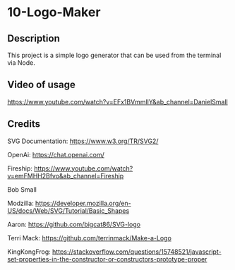   # 10-Logo-Maker
  
  ## Description
  
  This project is a simple logo generator that can be used from the terminal via Node.

  ## Video of usage

  https://www.youtube.com/watch?v=EFx1BVmmllY&ab_channel=DanielSmall

  ## Credits

  SVG Documentation: https://www.w3.org/TR/SVG2/

  OpenAi: https://chat.openai.com/

  Fireship: https://www.youtube.com/watch?v=emFMHH2Bfvo&ab_channel=Fireship

  Bob Small

  Modzilla: https://developer.mozilla.org/en-US/docs/Web/SVG/Tutorial/Basic_Shapes

  Aaron: https://github.com/bigcat86/SVG-logo

  Terri Mack: https://github.com/terrinmack/Make-a-Logo

  KingKongFrog: https://stackoverflow.com/questions/15748521/javascript-set-properties-in-the-constructor-or-constructors-prototype-proper
